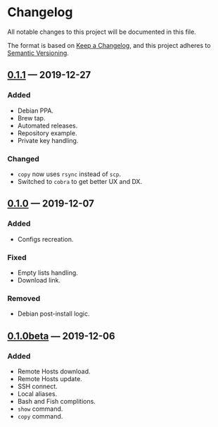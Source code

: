 # Changelog

All notable changes to this project will be documented in this file.

The format is based on [Keep a Changelog][],
and this project adheres to [Semantic Versioning][].

## [0.1.1][] — 2019-12-27

### Added

-   Debian PPA.
-   Brew tap.
-   Automated releases.
-   Repository example.
-   Private key handling.

### Changed

-   `copy` now uses `rsync` instead of `scp`.
-   Switched to `cobra` to get better UX and DX.

## [0.1.0][] — 2019-12-07

### Added

-   Configs recreation.

### Fixed

-   Empty lists handling.
-   Download link.

### Removed

-   Debian post-install logic.


## [0.1.0beta][] — 2019-12-06

### Added

-   Remote Hosts download.
-   Remote Hosts update.
-   SSH connect.
-   Local aliases.
-   Bash and Fish complitions.
-   `show` command.
-   `copy` command.

[keep a changelog]: https://keepachangelog.com/en/1.0.0/

[semantic versioning]: https://semver.org/spec/v2.0.0.html

[0.1.0beta]: https://github.com/mishamyrt/mysh/releases/tag/v0.1.0beta

[0.1.0]: https://github.com/mishamyrt/mysh/releases/tag/v0.1.0

[0.1.1]: https://github.com/mishamyrt/mysh/releases/tag/v0.1.1
